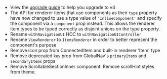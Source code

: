 - View the [upgrade guide](https://atlaskit.atlassian.com/packages/core/navigation-next/docs/upgrade-guide) to help you upgrade to v4
- The API for renderer items that use components as their `type` property have now changed to use a type value of `'InlineComponent'` and specify the component via a `component` prop instead. This allows the renderer item types to be typed correctly as disjoint unions on the type property.
- Rename `withNavigationUI` HOC to `withNavigationUIController`
- Rename `ViewRenderer` to `ItemsRenderer` in order to better represent the component's purpose
- Remove icon prop from ConnectedItem and built-in renderer 'Item' type
- Remove deprecated `key` prop from GlobalNav's `primaryItems` and `secondaryItems` props
- Remove ScrollableSectionInner component. Remove scrollHint styles from theme.
